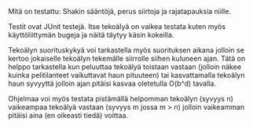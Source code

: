 Mitä on testattu: Shakin sääntöjä, perus siirtoja ja rajatapauksia niille.

Testit ovat JUnit testejä. Itse tekoälyä on vaikea testata kuten myös käyttöliittymän bugeja ja näitä täytyy käsin kokeilla. 

Tekoälyn suorituskykyä voi tarkastella myös suorituksen aikana jolloin se kertoo jokaiselle tekoälyn tekemälle siirrolle siihen kuluneen ajan. Tätä on helppo tarkastella kun peluuttaa tekoälyä toistaan vastaan (jolloin näkee kuinka pelitilanteet vaikuttavat haun pituuteen) tai kasvattamalla tekoälyn haun syvyyttä jolloin ajan pitäisi kasvaa oletetulla O(b^d) tavalla.

Ohjelmaa voi myös testata pistämällä helpomman tekoälyn (syvyys n) vaikeampaa tekoälyä vastaan (syvyys m jossa m > n) jolloin vaikeamman pitäisi aina (en oikeasti tiedä) voittaa.
